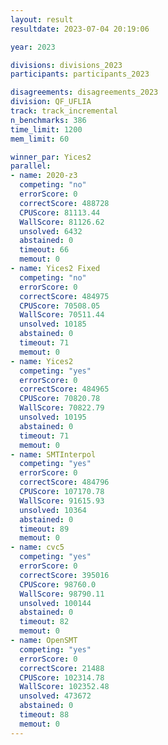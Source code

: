 ```yaml
---
layout: result
resultdate: 2023-07-04 20:19:06

year: 2023

divisions: divisions_2023
participants: participants_2023

disagreements: disagreements_2023
division: QF_UFLIA
track: track_incremental
n_benchmarks: 386
time_limit: 1200
mem_limit: 60

winner_par: Yices2
parallel:
- name: 2020-z3
  competing: "no"
  errorScore: 0
  correctScore: 488728
  CPUScore: 81113.44
  WallScore: 81126.62
  unsolved: 6432
  abstained: 0
  timeout: 66
  memout: 0
- name: Yices2 Fixed
  competing: "no"
  errorScore: 0
  correctScore: 484975
  CPUScore: 70508.05
  WallScore: 70511.44
  unsolved: 10185
  abstained: 0
  timeout: 71
  memout: 0
- name: Yices2
  competing: "yes"
  errorScore: 0
  correctScore: 484965
  CPUScore: 70820.78
  WallScore: 70822.79
  unsolved: 10195
  abstained: 0
  timeout: 71
  memout: 0
- name: SMTInterpol
  competing: "yes"
  errorScore: 0
  correctScore: 484796
  CPUScore: 107170.78
  WallScore: 91615.93
  unsolved: 10364
  abstained: 0
  timeout: 89
  memout: 0
- name: cvc5
  competing: "yes"
  errorScore: 0
  correctScore: 395016
  CPUScore: 98760.0
  WallScore: 98790.11
  unsolved: 100144
  abstained: 0
  timeout: 82
  memout: 0
- name: OpenSMT
  competing: "yes"
  errorScore: 0
  correctScore: 21488
  CPUScore: 102314.78
  WallScore: 102352.48
  unsolved: 473672
  abstained: 0
  timeout: 88
  memout: 0
---
```


